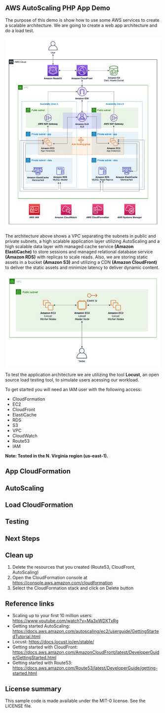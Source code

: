 ## AWS AutoScaling PHP App Demo

The purpose of this demo is show how to use some AWS services to create a scalable architecture. We are going to create a web app architecture and do a load test.

![demo](architecture/scaling.jpg)

The architecture above shows a VPC separating the subnets in public and private subnets, a high scalable application layer utilizing AutoScaling and a high scalable data layer with managed cache service **(Amazon ElastiCache)** to store sessions and managed relational database service **(Amazon RDS)** with replicas to scale reads. Also, we are storing static assets in a bucket **(Amazon S3)** and utilizing a CDN **(Amazon CloudFront)** to deliver the static assets and minimize latency to deliver dynamic content.

![test](architecture/locust.jpg)

To test the application architecture we are utilizing the tool **Locust**, an open source load testing tool, to simulate users acessing our workload.

To get started you will need an IAM user with the following access:

* CloudFormation
* EC2
* CloudFront
* ElastiCache
* RDS
* S3
* VPC
* CloudWatch
* Route53
* IAM

__Note: Tested in the N. Virginia region (us-east-1).__

## App CloudFormation

## AutoScaling

## Load CloudFormation

## Testing

## Next Steps

## Clean up
1. Delete the resources that you created (Route53, CloudFront, AutoScaling)
2. Open the CloudFormation console at https://console.aws.amazon.com/cloudformation
3. Select the CloudFormation stack and click on Delete button

## Reference links
* Scaling up to your first 10 million users: https://www.youtube.com/watch?v=Ma3xWDXTxRg
* Getting started AutoScaling: https://docs.aws.amazon.com/autoscaling/ec2/userguide/GettingStartedTutorial.html
* Locust: https://docs.locust.io/en/stable/
* Getting started with CloudFront: https://docs.aws.amazon.com/AmazonCloudFront/latest/DeveloperGuide/GettingStarted.html
* Getting started with Route53: https://docs.aws.amazon.com/Route53/latest/DeveloperGuide/getting-started.html

## License summary
This sample code is made available under the MIT-0 license. See the LICENSE file.